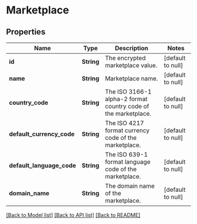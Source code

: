 # Marketplace

## Properties
Name | Type | Description | Notes
------------ | ------------- | ------------- | -------------
**id** | **String** | The encrypted marketplace value. | [default to null]
**name** | **String** | Marketplace name. | [default to null]
**country_code** | **String** | The ISO 3166-1 alpha-2 format country code of the marketplace. | [default to null]
**default_currency_code** | **String** | The ISO 4217 format currency code of the marketplace. | [default to null]
**default_language_code** | **String** | The ISO 639-1 format language code of the marketplace. | [default to null]
**domain_name** | **String** | The domain name of the marketplace. | [default to null]

[[Back to Model list]](../README.md#documentation-for-models) [[Back to API list]](../README.md#documentation-for-api-endpoints) [[Back to README]](../README.md)


